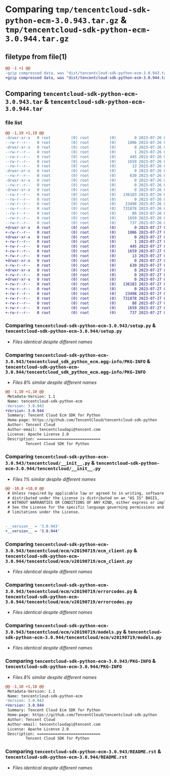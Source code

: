 # Comparing `tmp/tencentcloud-sdk-python-ecm-3.0.943.tar.gz` & `tmp/tencentcloud-sdk-python-ecm-3.0.944.tar.gz`

## filetype from file(1)

```diff
@@ -1 +1 @@
-gzip compressed data, was "dist/tencentcloud-sdk-python-ecm-3.0.943.tar", last modified: Wed Jul 26 00:36:57 2023, max compression
+gzip compressed data, was "dist/tencentcloud-sdk-python-ecm-3.0.944.tar", last modified: Thu Jul 27 02:15:12 2023, max compression
```

## Comparing `tencentcloud-sdk-python-ecm-3.0.943.tar` & `tencentcloud-sdk-python-ecm-3.0.944.tar`

### file list

```diff
@@ -1,19 +1,19 @@
-drwxr-xr-x   0 root         (0) root         (0)        0 2023-07-26 00:36:57.000000 tencentcloud-sdk-python-ecm-3.0.943/
--rw-r--r--   0 root         (0) root         (0)     1006 2023-07-26 00:36:57.000000 tencentcloud-sdk-python-ecm-3.0.943/setup.py
-drwxr-xr-x   0 root         (0) root         (0)        0 2023-07-26 00:36:57.000000 tencentcloud-sdk-python-ecm-3.0.943/tencentcloud_sdk_python_ecm.egg-info/
--rw-r--r--   0 root         (0) root         (0)        1 2023-07-26 00:36:57.000000 tencentcloud-sdk-python-ecm-3.0.943/tencentcloud_sdk_python_ecm.egg-info/dependency_links.txt
--rw-r--r--   0 root         (0) root         (0)      445 2023-07-26 00:36:57.000000 tencentcloud-sdk-python-ecm-3.0.943/tencentcloud_sdk_python_ecm.egg-info/SOURCES.txt
--rw-r--r--   0 root         (0) root         (0)     1659 2023-07-26 00:36:57.000000 tencentcloud-sdk-python-ecm-3.0.943/tencentcloud_sdk_python_ecm.egg-info/PKG-INFO
--rw-r--r--   0 root         (0) root         (0)       13 2023-07-26 00:36:57.000000 tencentcloud-sdk-python-ecm-3.0.943/tencentcloud_sdk_python_ecm.egg-info/top_level.txt
-drwxr-xr-x   0 root         (0) root         (0)        0 2023-07-26 00:36:57.000000 tencentcloud-sdk-python-ecm-3.0.943/tencentcloud/
--rw-r--r--   0 root         (0) root         (0)      630 2023-07-26 00:36:57.000000 tencentcloud-sdk-python-ecm-3.0.943/tencentcloud/__init__.py
-drwxr-xr-x   0 root         (0) root         (0)        0 2023-07-26 00:36:57.000000 tencentcloud-sdk-python-ecm-3.0.943/tencentcloud/ecm/
--rw-r--r--   0 root         (0) root         (0)        0 2023-07-26 00:36:57.000000 tencentcloud-sdk-python-ecm-3.0.943/tencentcloud/ecm/__init__.py
-drwxr-xr-x   0 root         (0) root         (0)        0 2023-07-26 00:36:57.000000 tencentcloud-sdk-python-ecm-3.0.943/tencentcloud/ecm/v20190719/
--rw-r--r--   0 root         (0) root         (0)   136183 2023-07-26 00:36:57.000000 tencentcloud-sdk-python-ecm-3.0.943/tencentcloud/ecm/v20190719/ecm_client.py
--rw-r--r--   0 root         (0) root         (0)        0 2023-07-26 00:36:57.000000 tencentcloud-sdk-python-ecm-3.0.943/tencentcloud/ecm/v20190719/__init__.py
--rw-r--r--   0 root         (0) root         (0)    23498 2023-07-26 00:36:57.000000 tencentcloud-sdk-python-ecm-3.0.943/tencentcloud/ecm/v20190719/errorcodes.py
--rw-r--r--   0 root         (0) root         (0)   731878 2023-07-26 00:36:57.000000 tencentcloud-sdk-python-ecm-3.0.943/tencentcloud/ecm/v20190719/models.py
--rw-r--r--   0 root         (0) root         (0)       88 2023-07-26 00:36:57.000000 tencentcloud-sdk-python-ecm-3.0.943/setup.cfg
--rw-r--r--   0 root         (0) root         (0)     1659 2023-07-26 00:36:57.000000 tencentcloud-sdk-python-ecm-3.0.943/PKG-INFO
--rw-r--r--   0 root         (0) root         (0)      737 2023-07-26 00:36:57.000000 tencentcloud-sdk-python-ecm-3.0.943/README.rst
+drwxr-xr-x   0 root         (0) root         (0)        0 2023-07-27 02:15:12.000000 tencentcloud-sdk-python-ecm-3.0.944/
+-rw-r--r--   0 root         (0) root         (0)     1006 2023-07-27 02:15:12.000000 tencentcloud-sdk-python-ecm-3.0.944/setup.py
+drwxr-xr-x   0 root         (0) root         (0)        0 2023-07-27 02:15:12.000000 tencentcloud-sdk-python-ecm-3.0.944/tencentcloud_sdk_python_ecm.egg-info/
+-rw-r--r--   0 root         (0) root         (0)        1 2023-07-27 02:15:12.000000 tencentcloud-sdk-python-ecm-3.0.944/tencentcloud_sdk_python_ecm.egg-info/dependency_links.txt
+-rw-r--r--   0 root         (0) root         (0)      445 2023-07-27 02:15:12.000000 tencentcloud-sdk-python-ecm-3.0.944/tencentcloud_sdk_python_ecm.egg-info/SOURCES.txt
+-rw-r--r--   0 root         (0) root         (0)     1659 2023-07-27 02:15:12.000000 tencentcloud-sdk-python-ecm-3.0.944/tencentcloud_sdk_python_ecm.egg-info/PKG-INFO
+-rw-r--r--   0 root         (0) root         (0)       13 2023-07-27 02:15:12.000000 tencentcloud-sdk-python-ecm-3.0.944/tencentcloud_sdk_python_ecm.egg-info/top_level.txt
+drwxr-xr-x   0 root         (0) root         (0)        0 2023-07-27 02:15:12.000000 tencentcloud-sdk-python-ecm-3.0.944/tencentcloud/
+-rw-r--r--   0 root         (0) root         (0)      630 2023-07-27 02:15:12.000000 tencentcloud-sdk-python-ecm-3.0.944/tencentcloud/__init__.py
+drwxr-xr-x   0 root         (0) root         (0)        0 2023-07-27 02:15:12.000000 tencentcloud-sdk-python-ecm-3.0.944/tencentcloud/ecm/
+-rw-r--r--   0 root         (0) root         (0)        0 2023-07-27 02:15:12.000000 tencentcloud-sdk-python-ecm-3.0.944/tencentcloud/ecm/__init__.py
+drwxr-xr-x   0 root         (0) root         (0)        0 2023-07-27 02:15:12.000000 tencentcloud-sdk-python-ecm-3.0.944/tencentcloud/ecm/v20190719/
+-rw-r--r--   0 root         (0) root         (0)   136183 2023-07-27 02:15:12.000000 tencentcloud-sdk-python-ecm-3.0.944/tencentcloud/ecm/v20190719/ecm_client.py
+-rw-r--r--   0 root         (0) root         (0)        0 2023-07-27 02:15:12.000000 tencentcloud-sdk-python-ecm-3.0.944/tencentcloud/ecm/v20190719/__init__.py
+-rw-r--r--   0 root         (0) root         (0)    23498 2023-07-27 02:15:12.000000 tencentcloud-sdk-python-ecm-3.0.944/tencentcloud/ecm/v20190719/errorcodes.py
+-rw-r--r--   0 root         (0) root         (0)   731878 2023-07-27 02:15:12.000000 tencentcloud-sdk-python-ecm-3.0.944/tencentcloud/ecm/v20190719/models.py
+-rw-r--r--   0 root         (0) root         (0)       88 2023-07-27 02:15:12.000000 tencentcloud-sdk-python-ecm-3.0.944/setup.cfg
+-rw-r--r--   0 root         (0) root         (0)     1659 2023-07-27 02:15:12.000000 tencentcloud-sdk-python-ecm-3.0.944/PKG-INFO
+-rw-r--r--   0 root         (0) root         (0)      737 2023-07-27 02:15:12.000000 tencentcloud-sdk-python-ecm-3.0.944/README.rst
```

### Comparing `tencentcloud-sdk-python-ecm-3.0.943/setup.py` & `tencentcloud-sdk-python-ecm-3.0.944/setup.py`

 * *Files identical despite different names*

### Comparing `tencentcloud-sdk-python-ecm-3.0.943/tencentcloud_sdk_python_ecm.egg-info/PKG-INFO` & `tencentcloud-sdk-python-ecm-3.0.944/tencentcloud_sdk_python_ecm.egg-info/PKG-INFO`

 * *Files 8% similar despite different names*

```diff
@@ -1,10 +1,10 @@
 Metadata-Version: 1.1
 Name: tencentcloud-sdk-python-ecm
-Version: 3.0.943
+Version: 3.0.944
 Summary: Tencent Cloud Ecm SDK for Python
 Home-page: https://github.com/TencentCloud/tencentcloud-sdk-python
 Author: Tencent Cloud
 Author-email: tencentcloudapi@tencent.com
 License: Apache License 2.0
 Description: ============================
         Tencent Cloud SDK for Python
```

### Comparing `tencentcloud-sdk-python-ecm-3.0.943/tencentcloud/__init__.py` & `tencentcloud-sdk-python-ecm-3.0.944/tencentcloud/__init__.py`

 * *Files 1% similar despite different names*

```diff
@@ -10,8 +10,8 @@
 # Unless required by applicable law or agreed to in writing, software
 # distributed under the License is distributed on an "AS IS" BASIS,
 # WITHOUT WARRANTIES OR CONDITIONS OF ANY KIND, either express or implied.
 # See the License for the specific language governing permissions and
 # limitations under the License.
 
 
-__version__ = '3.0.943'
+__version__ = '3.0.944'
```

### Comparing `tencentcloud-sdk-python-ecm-3.0.943/tencentcloud/ecm/v20190719/ecm_client.py` & `tencentcloud-sdk-python-ecm-3.0.944/tencentcloud/ecm/v20190719/ecm_client.py`

 * *Files identical despite different names*

### Comparing `tencentcloud-sdk-python-ecm-3.0.943/tencentcloud/ecm/v20190719/errorcodes.py` & `tencentcloud-sdk-python-ecm-3.0.944/tencentcloud/ecm/v20190719/errorcodes.py`

 * *Files identical despite different names*

### Comparing `tencentcloud-sdk-python-ecm-3.0.943/tencentcloud/ecm/v20190719/models.py` & `tencentcloud-sdk-python-ecm-3.0.944/tencentcloud/ecm/v20190719/models.py`

 * *Files identical despite different names*

### Comparing `tencentcloud-sdk-python-ecm-3.0.943/PKG-INFO` & `tencentcloud-sdk-python-ecm-3.0.944/PKG-INFO`

 * *Files 8% similar despite different names*

```diff
@@ -1,10 +1,10 @@
 Metadata-Version: 1.1
 Name: tencentcloud-sdk-python-ecm
-Version: 3.0.943
+Version: 3.0.944
 Summary: Tencent Cloud Ecm SDK for Python
 Home-page: https://github.com/TencentCloud/tencentcloud-sdk-python
 Author: Tencent Cloud
 Author-email: tencentcloudapi@tencent.com
 License: Apache License 2.0
 Description: ============================
         Tencent Cloud SDK for Python
```

### Comparing `tencentcloud-sdk-python-ecm-3.0.943/README.rst` & `tencentcloud-sdk-python-ecm-3.0.944/README.rst`

 * *Files identical despite different names*

